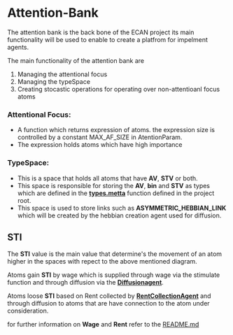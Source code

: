 # Attention-Bank

The attention bank is the back bone of the ECAN project its main functionality
will be used to enable to create a platfrom for impelment agents.

The main functionality of the attention bank are
1. Managing the attentional focus
2. Managing the typeSpace
3. Creating stocastic operations for operating over non-attentioanl focus atoms


### **Attentional Focus**:
- A function which returns expression of atoms. the expression size is controlled by a constant MAX_AF_SIZE in AtentionParam.
- The expression holds atoms which have high importance

### **TypeSpace**:
- This is a space that holds all atoms that have **AV**, **STV** or both.
- This space is responsible for storing the **AV**, **bin** and **STV** as types which
are defined in the **[types.metta](../../types.metta)** function defined in the project root.
- This space is used to store links such as **ASYMMETRIC_HEBBIAN_LINK** which 
will be created by the hebbian creation agent used for diffusion.

## STI

The **STI** value is the main value that determine's the movement of an atom
higher in the spaces with repect to the above mentioned diagram.

Atoms gain **STI** by wage which is supplied through wage via the stimulate function
and through diffusion via the [**Diffusionagent**](../attention/agents/mettaAgents/ImportanceDiffusionAgent).

Atoms loose **STI** based on Rent collected by [**RentCollectionAgent**](../attention/agents/mettaAgents/RentCollectionAgent) and through 
diffusion to atoms that are have connection to the atom under consideration.

for further information on **Wage** and **Rent** refer to the [README.md](bank/README.md)
